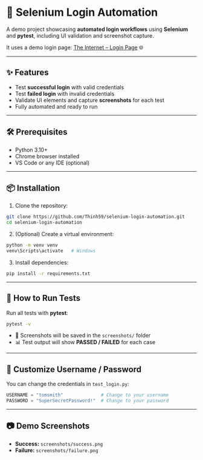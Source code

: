 # 🧪 Selenium Login Automation

A demo project showcasing **automated login workflows** using **Selenium** and **pytest**, including UI validation and screenshot capture.

It uses a demo login page: [The Internet – Login Page](https://the-internet.herokuapp.com/login) 🌐

---

## ✨ Features

- Test **successful login** with valid credentials
- Test **failed login** with invalid credentials
- Validate UI elements and capture **screenshots** for each test
- Fully automated and ready to run

---

## 🛠️ Prerequisites

- Python 3.10+  
- Chrome browser installed  
- VS Code or any IDE (optional)  

---

## 📦 Installation

1. Clone the repository:

```bash
git clone https://github.com/Thinh59/selenium-login-automation.git
cd selenium-login-automation
```

2. (Optional) Create a virtual environment:

```bash
python -m venv venv
venv\Scripts\activate   # Windows
```

3. Install dependencies:

```bash
pip install -r requirements.txt
```

---

## 🚀 How to Run Tests

Run all tests with **pytest**:

```bash
pytest -v
```

- 📸 Screenshots will be saved in the `screenshots/` folder  
- 📊 Test output will show **PASSED / FAILED** for each case

---

## 🔑 Customize Username / Password

You can change the credentials in `test_login.py`:

```python
USERNAME = "tomsmith"              # Change to your username
PASSWORD = "SuperSecretPassword!"  # Change to your password
```

---

## 📷 Demo Screenshots

- **Success:** `screenshots/success.png`  
- **Failure:** `screenshots/failure.png`  
